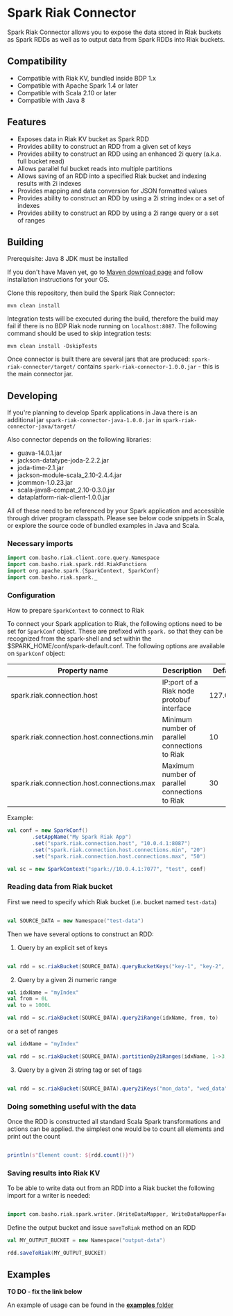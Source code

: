 # Spark Riak Connector

Spark Riak Connector allows you to expose the data stored in Riak buckets as Spark RDDs as well as to output data from Spark RDDs into Riak buckets. 

## Compatibility
* Compatible with Riak KV, bundled inside BDP 1.x
* Compatible with Apache Spark 1.4 or later
* Compatible with Scala 2.10 or later
* Compatible with Java 8


## Features
* Exposes data in Riak KV bucket as Spark RDD
* Provides ability to construct an RDD from a given set of keys
* Provides ability to construct an RDD using an enhanced 2i query (a.k.a. full bucket read) 
* Allows parallel ful bucket reads into multiple partitions
* Allows saving of an RDD into a specified Riak bucket and indexing results with 2i indexes
* Provides mapping and data conversion for JSON formatted values
* Provides ability to construct an RDD by using a 2i string index or a set of indexes
* Provides ability to construct an RDD by using a 2i range query or a set of ranges 


## Building
Prerequisite: Java 8 JDK must be installed

If you don't have Maven yet, go to [Maven download page](https://maven.apache.org/download.cgi) and follow installation instructions for your OS.

Clone this repository, then build the Spark Riak Connector:

```
mvn clean install
```

Integration tests will be executed during the build, therefore the build may fail if there is no BDP Riak node running on `localhost:8087`. 
The following command should be used to skip integration tests:

```
mvn clean install -DskipTests
```
 
Once connector is built there are several jars that are produced:
`spark-riak-connector/target/` contains `spark-riak-connector-1.0.0.jar` - this is the main connector jar. 

## Developing 

If you're planning to develop Spark applications in Java there is an additional jar
`spark-riak-connector-java-1.0.0.jar` in `spark-riak-connector-java/target/`

Also connector depends on the following libraries:
* guava-14.0.1.jar
* jackson-datatype-joda-2.2.2.jar
* joda-time-2.1.jar
* jackson-module-scala_2.10-2.4.4.jar
* jcommon-1.0.23.jar
* scala-java8-compat_2.10-0.3.0.jar
* dataplatform-riak-client-1.0.0.jar

All of these need to be referenced by your Spark application and accessible through driver program classpath. 
Please see below code snippets in Scala, or explore the source code of bundled examples in Java and Scala.

### Necessary imports

```scala
import com.basho.riak.client.core.query.Namespace
import com.basho.riak.spark.rdd.RiakFunctions
import org.apache.spark.{SparkContext, SparkConf}
import com.basho.riak.spark._
```

### Configuration

How to prepare `SparkContext` to connect to Riak

To connect your Spark application to Riak, the following options need to be set for `SparkConf` object.
These are prefixed with `spark.` so that they can be recognized
from the spark-shell and set within the $SPARK_HOME/conf/spark-default.conf.
The following options are available on `SparkConf` object:

Property name                                  | Description                                       | Default value
-----------------------------------------------|---------------------------------------------------|--------------------
spark.riak.connection.host                     | IP:port of a Riak node protobuf interface         | 127.0.0.1:8087
spark.riak.connection.host.connections.min     | Minimum number of parallel connections to Riak    | 10
spark.riak.connection.host.connections.max     | Maximum number of parallel connections to Riak    | 30


Example:

```scala
val conf = new SparkConf()
        .setAppName("My Spark Riak App")
        .set("spark.riak.connection.host", "10.0.4.1:8087")
        .set("spark.riak.connection.host.connections.min", "20")
        .set("spark.riak.connection.host.connections.max", "50")

val sc = new SparkContext("spark://10.0.4.1:7077", "test", conf)
```

### Reading data from Riak bucket

First we need to specify which Riak bucket (i.e. bucket named `test-data`)

```scala

val SOURCE_DATA = new Namespace("test-data")
```

Then we have several options to construct an RDD:

1. Query by an explicit set of keys

```scala

val rdd = sc.riakBucket(SOURCE_DATA).queryBucketKeys("key-1", "key-2", "key-2")
```

2. Query by a given 2i numeric range

```scala
val idxName = "myIndex"
val from = 0L
val to = 1000L

val rdd = sc.riakBucket(SOURCE_DATA).query2iRange(idxName, from, to)
```

   or a set of ranges

```scala
val idxName = "myIndex"

val rdd = sc.riakBucket(SOURCE_DATA).partitionBy2iRanges(idxName, 1->3, 4->6, 7->12)
```

3. Query by a given 2i string tag or set of tags

```scala

val rdd = sc.riakBucket(SOURCE_DATA).query2iKeys("mon_data", "wed_data", "fri_data")
```

### Doing something useful with the data

Once the RDD is constructed all standard Scala Spark transformations and actions can be applied.
the simplest one would be to count all elements and print out the count

```scala

println(s"Element count: ${rdd.count()}")
```

### Saving results into Riak KV

To be able to write data out from an RDD into a Riak bucket the following import for a writer is needed:

```scala

import com.basho.riak.spark.writer.{WriteDataMapper, WriteDataMapperFactory}
```

Define the output bucket and issue `saveToRiak` method on an RDD

```scala
val MY_OUTPUT_BUCKET = new Namespace("output-data")

rdd.saveToRiak(MY_OUTPUT_BUCKET)
```

## Examples

**TO DO - fix the link below**

An example of usage can be found in the [**examples** folder](https://github.com/basho/spark-riak-connector/tree/master/spark-riak-connector-demos)


